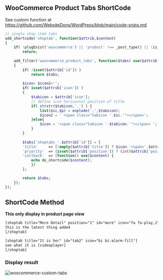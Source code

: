 ## WooCommerce Product Tabs ShortCode

See custom function at https://github.com/WebsiteDons/WordPress/blob/main/code-snips.md

```php
// single shop item tabs
add_shortcode('shoptab', function($attrib,$content) 
{
	if( !plugExist('woocommerce') || 'product' !== _post_type() || !is_product() )
		return;
	
	add_filter('woocommerce_product_tabs', function($tabs) use($attrib,$content) 
	{
		if( !isset($attrib['id']) )
			return $tabs;
		
		$icon= $icon2='';
		if( isset($attrib['icon']) ) 
		{
			$tabicon = $attrib['icon'];
			// define icon horizontal position of title
			if( strstr($tabicon,',') ) {
				list($ic,$p) = explode(',',$tabicon);
				$icon2 = ' <span class="tabicon '.$ic.'"></span>';
			}else{
				$icon = '<span class="tabicon '.$tabicon.'"></span> ';
			}
		}
		
		$tabs['shoptabs_'.$attrib['id']] = [
		'title' 	=> (!empty($attrib['title']) ? $icon.'<span>'.$attrib['title'].'</span>'.$icon2 : 'Tab'),
		'priority' 	=> (isset($attrib['position']) ? (int)$attrib['position'] : 100),
		'callback' 	=> (function() use($content) {
			echo do_shortcode($content);
			})
		];

		return $tabs;
	});
});
```

## ShortCode Method
**This only display in product page view**
```txt
[shoptab title="More Detail" position="1" id="more" icon="fa fa-play,1"]
this is the latest thing added
[/shoptab]

[shoptab title="It is her" id="tab2" icon="bi bi-alarm-fill"]
see what it is [videoplayer]
[/shoptab]
```
### Display result
![woocommerce-custom-tabs](https://github.com/WebsiteDons/WordPress/assets/42153624/b5cb90e3-a2b0-4ccf-a6de-b169349a14f0)
